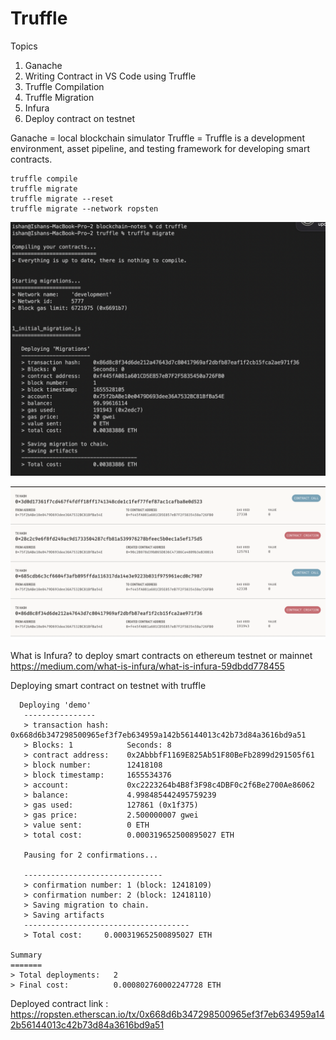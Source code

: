 # Truffle

Topics
1. Ganache
2. Writing Contract in VS Code using Truffle
3. Truffle Compilation
4. Truffle Migration
5. Infura
6. Deploy contract on testnet

Ganache = local blockchain simulator
Truffle = Truffle is a development environment, asset pipeline, and testing framework for developing smart contracts.

```shell
truffle compile
truffle migrate
truffle migrate --reset
truffle migrate --network ropsten
```

![alt text](https://github.com/bluntbrain/blockchain-notes/blob/main/truffle/truffledeploy.jpg?raw=true)


![alt text](https://github.com/bluntbrain/blockchain-notes/blob/main/truffle/ganache_sc.jpg?raw=true)

What is Infura?
to deploy smart contracts on ethereum testnet or mainnet <br/>
https://medium.com/what-is-infura/what-is-infura-59dbdd778455

Deploying smart contract on testnet with truffle
```shell
  Deploying 'demo'
   ----------------
   > transaction hash:    0x668d6b347298500965ef3f7eb634959a142b56144013c42b73d84a3616bd9a51
   > Blocks: 1            Seconds: 8
   > contract address:    0x2AbbbfF1169E825Ab51F80BeFb2899d291505f61
   > block number:        12418108
   > block timestamp:     1655534376
   > account:             0xc2223264b4B8f3F98c4DBF0c2f6Be2700Ae86062
   > balance:             4.998485442495759239
   > gas used:            127861 (0x1f375)
   > gas price:           2.500000007 gwei
   > value sent:          0 ETH
   > total cost:          0.000319652500895027 ETH

   Pausing for 2 confirmations...

   -------------------------------
   > confirmation number: 1 (block: 12418109)
   > confirmation number: 2 (block: 12418110)
   > Saving migration to chain.
   > Saving artifacts
   -------------------------------------
   > Total cost:     0.000319652500895027 ETH

Summary
=======
> Total deployments:   2
> Final cost:          0.000802760002247728 ETH
```
Deployed contract link : https://ropsten.etherscan.io/tx/0x668d6b347298500965ef3f7eb634959a142b56144013c42b73d84a3616bd9a51